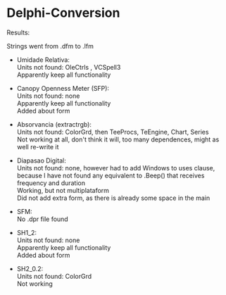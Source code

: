 # Delphi-Conversion


Results:

Strings went from .dfm to .lfm 

*	Umidade Relativa:  
    Units not found: OleCtrls , VCSpell3  
    Apparently keep all functionality  
  
*	Canopy Openness Meter (SFP):  
    Units not found: none  
    Apparently keep all functionality  
	Added about form  
		   
*	Absorvancia (extractrgb):  
	Units not found: ColorGrd, then TeeProcs, TeEngine, Chart, Series  
	Not working at all, don't think it will, too many dependences, might as well re-write it  
  
*	Diapasao Digital:  
	Units not found: none, however had to add Windows to uses clause, because I have not found any equivalent to .Beep() that receives frequency and duration  
	Working, but not multiplataform  
    Did not add extra form, as there is already some space in the main  
    
*	SFM:  
	No .dpr file found  
	
*	SH1_2:  
	Units not found: none  
    Apparently keep all functionality  
	Added about form  
  
*	SH2_0.2:  
	Units not found: ColorGrd  
	Not working
	
   